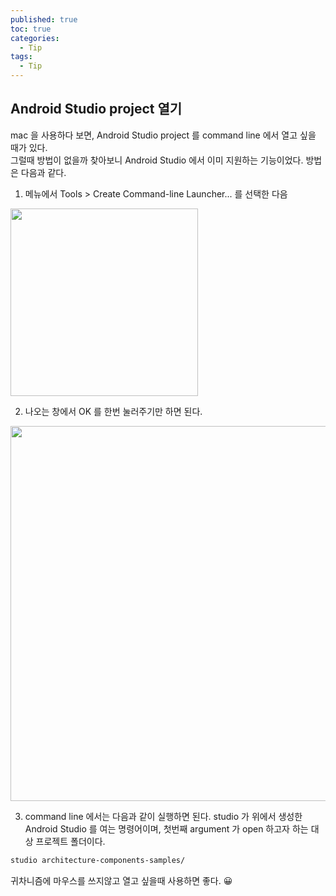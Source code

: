 ```yaml
---
published: true
toc: true
categories:
  - Tip
tags:
  - Tip
---
```


## Android Studio project 열기
mac 을 사용하다 보면, Android Studio project 를 command line 에서 열고 싶을 때가 있다.  
그럴때 방법이 없을까 찾아보니 Android Studio 에서 이미 지원하는 기능이었다. 방법은 다음과 같다.  

1. 메뉴에서 Tools > Create Command-line Launcher... 를 선택한 다음  
<img src="https://user-images.githubusercontent.com/9858389/115602174-98eb4f00-a319-11eb-9ccd-587bdb0016bf.png" width="300" />  

2. 나오는 창에서 OK 를 한번 눌러주기만 하면 된다.
<img src="https://user-images.githubusercontent.com/9858389/115603008-99381a00-a31a-11eb-9176-79beb76ca248.png" width="600" />  

3. command line 에서는 다음과 같이 실행하면 된다. studio 가 위에서 생성한 Android Studio 를 여는 명령어이며, 첫번째 argument 가 open 하고자 하는 대상 프로젝트 폴더이다.  

```bash
studio architecture-components-samples/
```  

귀차니즘에 마우스를 쓰지않고 열고 싶을때 사용하면 좋다. 😀

